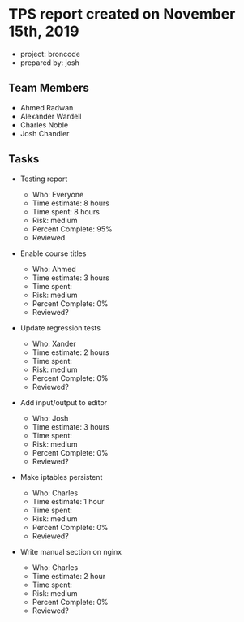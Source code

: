 # TPS report created on November 15th, 2019
* project: broncode
* prepared by: josh

## Team Members
* Ahmed Radwan
* Alexander Wardell
* Charles Noble
* Josh Chandler

## Tasks
* Testing report
    * Who: Everyone
    * Time estimate: 8 hours
    * Time spent: 8 hours
    * Risk: medium
    * Percent Complete: 95%
    * Reviewed.

* Enable course titles
    * Who: Ahmed
    * Time estimate: 3 hours
    * Time spent:
    * Risk: medium
    * Percent Complete: 0%
    * Reviewed?

* Update regression tests
    * Who: Xander
    * Time estimate: 2 hours
    * Time spent:
    * Risk: medium
    * Percent Complete: 0%
    * Reviewed?

* Add input/output to editor
    * Who: Josh
    * Time estimate: 3 hours
    * Time spent:
    * Risk: medium
    * Percent Complete: 0%
    * Reviewed?

* Make iptables persistent
    * Who: Charles
    * Time estimate: 1 hour
    * Time spent: 
    * Risk: medium
    * Percent Complete: 0%
    * Reviewed?

* Write manual section on nginx
    * Who: Charles
    * Time estimate: 2 hour
    * Time spent: 
    * Risk: medium
    * Percent Complete: 0%
    * Reviewed?
